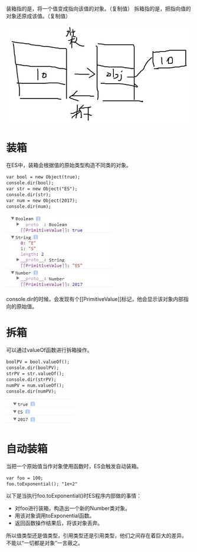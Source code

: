 装箱指的是，将一个值变成指向该值的对象。（复制值）
拆箱指的是，把指向值的对象还原成该值。（复制值）

![](../../images/TIM截图20170717084855.jpg)

# 装箱
在ES中，装箱会根据值的原始类型构造不同类的对象。

~~~
var bool = new Object(true);
console.dir(bool);
var str = new Object("ES");
console.dir(str);
var num = new Object(2017);
console.dir(num);
~~~

![](../../images/TIM截图20170717090612.jpg)

console.dir的时候，会发现有个\[\[PrimitiveValue\]\]标记，他会显示该对象内部指向的原始值。

# 拆箱

可以通过valueOf函数进行拆箱操作。

~~~
boolPV = bool.valueOf();
console.dir(boolPV);
strPV = str.valueOf();
console.dir(strPV);
numPV = num.valueOf();
console.dir(numPV);
~~~

![](../../images/TIM截图20170717093009.jpg)

# 自动装箱

当把一个原始值当作对象使用函数时，ES会触发自动装箱。

~~~
var foo = 100;
foo.toExponential(); "1e+2"
~~~

以下是当执行foo.toExponential()时ES程序内部做的事情：

* 对foo进行装箱，构造出一个新的Number类对象。
* 用该对象调用toExponential函数。
* 返回函数操作结果后，将该对象丢弃。

所以值类型还是值类型，引用类型还是引用类型，他们之间存在着巨大的差异。
不能以“一切都是对象”一言蔽之。
